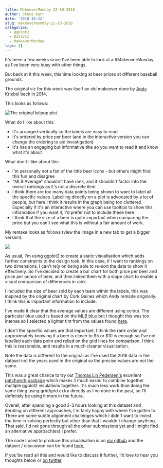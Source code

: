 ```yaml
---
title: MakeoverMonday 22-10-2018
author: Steve Burr
date: '2018-10-23'
slug: makeovermonday-22-10-2018
categories:
  - ggplot2
  - DataViz
  - MakeoverMonday
tags: []
---
```


It's been a few weeks since I've been able to look at a #MakeoverMonday as I've been very busy with other things.

But back at it this week, this time looking at beer prices at different baseball grounds.

The original viz for this week was itself an old makeover done by [Andy Kriebel](https://www.vizwiz.com/2014/04/makeover-monday-what-beer-will-cost-you.html) back in 2014.

This looks as follows:

![The original lolipop plot](/post/2018-10-23-makeovermonday-22-10-2018_files/original.png)

What do I like about this:

* It's arranged vertically so the labels are easy to read
* It's ordered by price per beer (and in the interactive version you can change the ordering to aid investigation)
* It's has an engaging but informative title so you want to read it and know what it's about

What don't I like about this:

* I'm personally not a fan of the little beer icons - but others might find this fun and disagree
* "MLB Average" shouldn't have rank, and it shouldn't factor into the overall rankings as it's not a discrete item
* I think there are too many data points being shown to want to label all the specific values. Labelling directly on a plot is advocated by a lot of people, but here I think it results in the graph being too cluttered. Especially if it's an interactive where you can use tooltips to show this information if you want it, I'd prefer not to include these here
* I think that the size of a beer is quite important when comparing the price but you can't see what this is without a fair amount of work.


My remake looks as follows (view the image in a new tab to get a bigger version):

![](/post/2018-10-23-makeovermonday-22-10-2018_files/plot.png)

As usual, I'm using ggplot2 to create a static visualisation which adds further constraints to the design task. In this case, if I want to rankings on two dimensions, I can't rely on being able to re-sort the data to show it effectively. So I've decided to create a bar chart for both price per beer and price per ounce of beer, and then linked them with a slope chart to enable a visual comparison of differences in rank. 

I included the size of beer sold by each team within the labels, this was inspired by the original chart by Cork Gaines which Andy remade originally. I think this is important information to include.

I've made it clear that the average values are different using colour. The particular blue used is based on the [MLB blue](https://teamcolorcodes.com/major-league-baseball-logo-colors/) but I thought this was too intense so I selected a lighter tint from the values found [here](https://www.color-hex.com/color/002d72).

I don't the specific values are that important, I think the rank order and approximately knowing if a beer is closer to $5 or $10
is enough so I've not labelled each data point and relied on the grid lines for comparison. I think this is reasonable, and results in a much cleaner visualisation.

Note the data is different to the original as I've used the 2018 data in the dataset not the years used in the original so the precise values are not the same.

This was a great chance to try out [Thomas Lin Pedersen's](https://twitter.com/thomasp85) excellent [patchwork package](https://github.com/thomasp85/patchwork) which makes it much easier to combine together multiple ggplot2 visulations together. It's much less work than doing the same thing using grid/grid.extra directly as I've done in the past, so I'll definitely be using it more in the future.

Overall, after spending a good 2-3 hours looking at this dataset and iterating on different approaches, I'm fairly happy with where I've gotten to. There are some subtle alignment challenges which I didn't want to invest the time in solving perfectly but other than that I wouldn't change anything. That said, I'd not gone through all the other submissions yet and I might find an alternative approach(es) I prefer.

The code I used to produce this visualisation is on [my github](https://github.com/stevejburr/makeovermonday/tree/master/22102018) and the dataset / discussion can be found [here.](https://data.world/makeovermonday/2018w43-what-will-a-beer-cost-you-at-every-major-league-ba)

If you'be read all this and would like to discuss it further, I'd love to hear you thoughts below or [on twitter](https://twitter.com/stevejburr).

